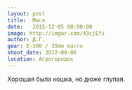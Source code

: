 ```yaml
---
layout: post
title:  Мася
date:   2015-12-05 00:00:00
image: http://imgur.com/43cjEfi
author: Д.Г.
gear: E-300 / 35mm macro
shoot_date: 2012-08-06
location: Агрогородок
---
```


Хорошая была кошка, но дюже глупая.
